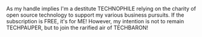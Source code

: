 As my handle implies I'm a destitute TECHNOPHILE 
relying on the charity of open source technology
to support my various business pursuits.
If the subscription is FREE, it's for ME!
However, my intention is not to remain TECHPAUPER, 
but to join the rarified air of TECHBARON!
